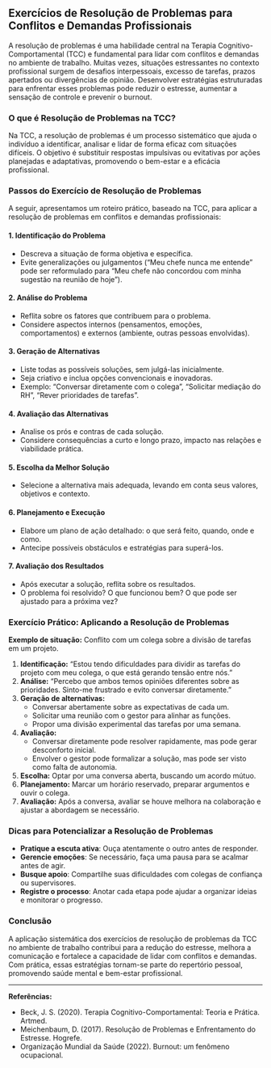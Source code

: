 
## Exercícios de Resolução de Problemas para Conflitos e Demandas Profissionais

A resolução de problemas é uma habilidade central na Terapia Cognitivo-Comportamental (TCC) e fundamental para lidar com conflitos e demandas no ambiente de trabalho. Muitas vezes, situações estressantes no contexto profissional surgem de desafios interpessoais, excesso de tarefas, prazos apertados ou divergências de opinião. Desenvolver estratégias estruturadas para enfrentar esses problemas pode reduzir o estresse, aumentar a sensação de controle e prevenir o burnout.

### O que é Resolução de Problemas na TCC?

Na TCC, a resolução de problemas é um processo sistemático que ajuda o indivíduo a identificar, analisar e lidar de forma eficaz com situações difíceis. O objetivo é substituir respostas impulsivas ou evitativas por ações planejadas e adaptativas, promovendo o bem-estar e a eficácia profissional.

### Passos do Exercício de Resolução de Problemas

A seguir, apresentamos um roteiro prático, baseado na TCC, para aplicar a resolução de problemas em conflitos e demandas profissionais:

#### 1. **Identificação do Problema**

- Descreva a situação de forma objetiva e específica.
- Evite generalizações ou julgamentos (“Meu chefe nunca me entende” pode ser reformulado para “Meu chefe não concordou com minha sugestão na reunião de hoje”).

#### 2. **Análise do Problema**

- Reflita sobre os fatores que contribuem para o problema.
- Considere aspectos internos (pensamentos, emoções, comportamentos) e externos (ambiente, outras pessoas envolvidas).

#### 3. **Geração de Alternativas**

- Liste todas as possíveis soluções, sem julgá-las inicialmente.
- Seja criativo e inclua opções convencionais e inovadoras.
- Exemplo: “Conversar diretamente com o colega”, “Solicitar mediação do RH”, “Rever prioridades de tarefas”.

#### 4. **Avaliação das Alternativas**

- Analise os prós e contras de cada solução.
- Considere consequências a curto e longo prazo, impacto nas relações e viabilidade prática.

#### 5. **Escolha da Melhor Solução**

- Selecione a alternativa mais adequada, levando em conta seus valores, objetivos e contexto.

#### 6. **Planejamento e Execução**

- Elabore um plano de ação detalhado: o que será feito, quando, onde e como.
- Antecipe possíveis obstáculos e estratégias para superá-los.

#### 7. **Avaliação dos Resultados**

- Após executar a solução, reflita sobre os resultados.
- O problema foi resolvido? O que funcionou bem? O que pode ser ajustado para a próxima vez?

### Exercício Prático: Aplicando a Resolução de Problemas

**Exemplo de situação:** Conflito com um colega sobre a divisão de tarefas em um projeto.

1. **Identificação:** “Estou tendo dificuldades para dividir as tarefas do projeto com meu colega, o que está gerando tensão entre nós.”
2. **Análise:** “Percebo que ambos temos opiniões diferentes sobre as prioridades. Sinto-me frustrado e evito conversar diretamente.”
3. **Geração de alternativas:**  
   - Conversar abertamente sobre as expectativas de cada um.  
   - Solicitar uma reunião com o gestor para alinhar as funções.  
   - Propor uma divisão experimental das tarefas por uma semana.
4. **Avaliação:**  
   - Conversar diretamente pode resolver rapidamente, mas pode gerar desconforto inicial.  
   - Envolver o gestor pode formalizar a solução, mas pode ser visto como falta de autonomia.
5. **Escolha:** Optar por uma conversa aberta, buscando um acordo mútuo.
6. **Planejamento:** Marcar um horário reservado, preparar argumentos e ouvir o colega.
7. **Avaliação:** Após a conversa, avaliar se houve melhora na colaboração e ajustar a abordagem se necessário.

### Dicas para Potencializar a Resolução de Problemas

- **Pratique a escuta ativa**: Ouça atentamente o outro antes de responder.
- **Gerencie emoções**: Se necessário, faça uma pausa para se acalmar antes de agir.
- **Busque apoio**: Compartilhe suas dificuldades com colegas de confiança ou supervisores.
- **Registre o processo**: Anotar cada etapa pode ajudar a organizar ideias e monitorar o progresso.

### Conclusão

A aplicação sistemática dos exercícios de resolução de problemas da TCC no ambiente de trabalho contribui para a redução do estresse, melhora a comunicação e fortalece a capacidade de lidar com conflitos e demandas. Com prática, essas estratégias tornam-se parte do repertório pessoal, promovendo saúde mental e bem-estar profissional.

---
**Referências:**
- Beck, J. S. (2020). Terapia Cognitivo-Comportamental: Teoria e Prática. Artmed.
- Meichenbaum, D. (2017). Resolução de Problemas e Enfrentamento do Estresse. Hogrefe.
- Organização Mundial da Saúde (2022). Burnout: um fenômeno ocupacional.
```
